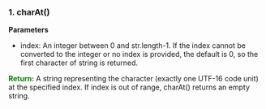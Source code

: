 ### 1. charAt()
<b>Parameters</b>

* index: An integer between 0 and str.length-1. If the index cannot be converted to the integer or no index is provided, the default is 0, so the first character of string is returned.

<b><span style="color:green">Return:</span></b> A string representing the character (exactly one UTF-16 code unit) at the specified index. If index is out of range, charAt() returns an empty string.
